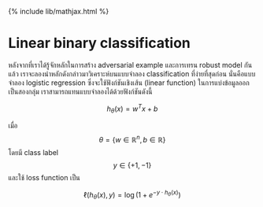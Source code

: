 {% include lib/mathjax.html %}
# Linear binary classification

หลังจากที่เราได้รู้จักหลักในการสร้าง adversarial example และการเทรน robust model กันแล้ว เราจะลองนำหลักดังกล่าวมาวิเคราะห์บนแบบจำลอง classification ที่ง่ายที่สุดก่อน นั่นคือแบบจำลอง logistic regression ซึ่งจะใช้ฟังก์ชันเชิงเส้น (linear function) ในการแบ่งข้อมูลออกเป็นสองกลุ่ม เราสามารถแทนแบบจำลองได้ด้วยฟังก์ชันดังนี้

$$
h_\theta(x)=w^Tx+b
$$

เมื่อ $$\theta=\{w\in\mathbb{R}^n, b\in\mathbb{R}\}$$ โดยมี class label $$y\in\{+1,-1\}$$ 
และใช้ loss function เป็น 

$$
\ell(h_\theta(x),y)=\log(1+e^{-y\cdot h_\theta(x)})
$$
